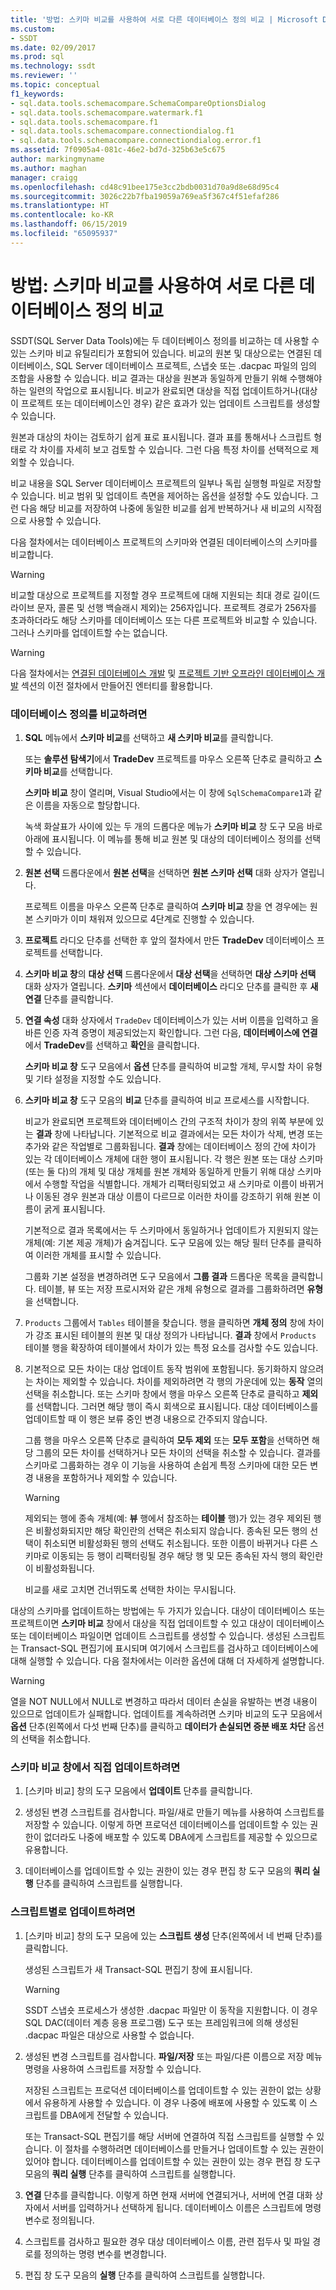 ```yaml
---
title: '방법: 스키마 비교를 사용하여 서로 다른 데이터베이스 정의 비교 | Microsoft Docs'
ms.custom:
- SSDT
ms.date: 02/09/2017
ms.prod: sql
ms.technology: ssdt
ms.reviewer: ''
ms.topic: conceptual
f1_keywords:
- sql.data.tools.schemacompare.SchemaCompareOptionsDialog
- sql.data.tools.schemacompare.watermark.f1
- sql.data.tools.schemacompare.f1
- sql.data.tools.schemacompare.connectiondialog.f1
- sql.data.tools.schemacompare.connectiondialog.error.f1
ms.assetid: 7f0905a4-081c-46e2-bd7d-325b63e5c675
author: markingmyname
ms.author: maghan
manager: craigg
ms.openlocfilehash: cd48c91bee175e3cc2bdb0031d70a9d8e68d95c4
ms.sourcegitcommit: 3026c22b7fba19059a769ea5f367c4f51efaf286
ms.translationtype: HT
ms.contentlocale: ko-KR
ms.lasthandoff: 06/15/2019
ms.locfileid: "65095937"
---
```

# <a name="how-to-use-schema-compare-to-compare-different-database-definitions"></a>방법: 스키마 비교를 사용하여 서로 다른 데이터베이스 정의 비교
SSDT(SQL Server Data Tools)에는 두 데이터베이스 정의를 비교하는 데 사용할 수 있는 스키마 비교 유틸리티가 포함되어 있습니다.  비교의 원본 및 대상으로는 연결된 데이터베이스, SQL Server 데이터베이스 프로젝트, 스냅숏 또는 .dacpac 파일의 임의 조합을 사용할 수 있습니다.  비교 결과는 대상을 원본과 동일하게 만들기 위해 수행해야 하는 일련의 작업으로 표시됩니다.  비교가 완료되면 대상을 직접 업데이트하거나(대상이 프로젝트 또는 데이터베이스인 경우) 같은 효과가 있는 업데이트 스크립트를 생성할 수 있습니다.  
  
원본과 대상의 차이는 검토하기 쉽게 표로 표시됩니다.  결과 표를 통해서나 스크립트 형태로 각 차이를 자세히 보고 검토할 수 있습니다.  그런 다음 특정 차이를 선택적으로 제외할 수 있습니다.  
  
비교 내용을 SQL Server 데이터베이스 프로젝트의 일부나 독립 실행형 파일로 저장할 수 있습니다.  비교 범위 및 업데이트 측면을 제어하는 옵션을 설정할 수도 있습니다.  그런 다음 해당 비교를 저장하여 나중에 동일한 비교를 쉽게 반복하거나 새 비교의 시작점으로 사용할 수 있습니다.  
  
다음 절차에서는 데이터베이스 프로젝트의 스키마와 연결된 데이터베이스의 스키마를 비교합니다.  
  
> [!WARNING]  
> 비교할 대상으로 프로젝트를 지정할 경우 프로젝트에 대해 지원되는 최대 경로 길이(드라이브 문자, 콜론 및 선행 백슬래시 제외)는 256자입니다. 프로젝트 경로가 256자를 초과하더라도 해당 스키마를 데이터베이스 또는 다른 프로젝트와 비교할 수 있습니다. 그러나 스키마를 업데이트할 수는 없습니다.  
  
> [!WARNING]  
> 다음 절차에서는 [연결된 데이터베이스 개발](../ssdt/connected-database-development.md) 및 [프로젝트 기반 오프라인 데이터베이스 개발](../ssdt/project-oriented-offline-database-development.md) 섹션의 이전 절차에서 만들어진 엔터티를 활용합니다.  
  
### <a name="to-compare-database-definitions"></a>데이터베이스 정의를 비교하려면  
  
1.  **SQL** 메뉴에서 **스키마 비교**를 선택하고 **새 스키마 비교**를 클릭합니다.  
  
    또는 **솔루션 탐색기**에서 **TradeDev** 프로젝트를 마우스 오른쪽 단추로 클릭하고 **스키마 비교**를 선택합니다.  
  
    **스키마 비교** 창이 열리며, Visual Studio에서는 이 창에 `SqlSchemaCompare1`과 같은 이름을 자동으로 할당합니다.  
  
    녹색 화살표가 사이에 있는 두 개의 드롭다운 메뉴가 **스키마 비교** 창 도구 모음 바로 아래에 표시됩니다. 이 메뉴를 통해 비교 원본 및 대상의 데이터베이스 정의를 선택할 수 있습니다.  
  
2.  **원본 선택** 드롭다운에서 **원본 선택**을 선택하면 **원본 스키마 선택** 대화 상자가 열립니다.  
  
    프로젝트 이름을 마우스 오른쪽 단추로 클릭하여 **스키마 비교** 창을 연 경우에는 원본 스키마가 이미 채워져 있으므로 4단계로 진행할 수 있습니다.  
  
3.  **프로젝트** 라디오 단추를 선택한 후 앞의 절차에서 만든 **TradeDev** 데이터베이스 프로젝트를 선택합니다.  
  
4.  **스키마 비교 창**의 **대상 선택** 드롭다운에서 **대상 선택**을 선택하면 **대상 스키마 선택** 대화 상자가 열립니다. **스키마** 섹션에서 **데이터베이스** 라디오 단추를 클릭한 후 **새 연결** 단추를 클릭합니다.  
  
5.  **연결 속성** 대화 상자에서 `TradeDev` 데이터베이스가 있는 서버 이름을 입력하고 올바른 인증 자격 증명이 제공되었는지 확인합니다. 그런 다음, **데이터베이스에 연결**에서 **TradeDev**를 선택하고 **확인**을 클릭합니다.  
  
    **스키마 비교 창** 도구 모음에서 **옵션** 단추를 클릭하여 비교할 개체, 무시할 차이 유형 및 기타 설정을 지정할 수도 있습니다.  
  
6.  **스키마 비교 창** 도구 모음의 **비교** 단추를 클릭하여 비교 프로세스를 시작합니다.  
  
    비교가 완료되면 프로젝트와 데이터베이스 간의 구조적 차이가 창의 위쪽 부분에 있는 **결과** 창에 나타납니다. 기본적으로 비교 결과에서는 모든 차이가 삭제, 변경 또는 추가와 같은 작업별로 그룹화됩니다. **결과** 창에는 데이터베이스 정의 간에 차이가 있는 각 데이터베이스 개체에 대한 행이 표시됩니다. 각 행은 원본 또는 대상 스키마(또는 둘 다)의 개체 및 대상 개체를 원본 개체와 동일하게 만들기 위해 대상 스키마에서 수행할 작업을 식별합니다.  개체가 리팩터링되었고 새 스키마로 이름이 바뀌거나 이동된 경우 원본과 대상 이름이 다르므로 이러한 차이를 강조하기 위해 원본 이름이 굵게 표시됩니다.  
  
    기본적으로 결과 목록에서는 두 스키마에서 동일하거나 업데이트가 지원되지 않는 개체(예: 기본 제공 개체)가 숨겨집니다.  도구 모음에 있는 해당 필터 단추를 클릭하여 이러한 개체를 표시할 수 있습니다.  
  
    그룹화 기본 설정을 변경하려면 도구 모음에서 **그룹 결과** 드롭다운 목록을 클릭합니다.  테이블, 뷰 또는 저장 프로시저와 같은 개체 유형으로 결과를 그룹화하려면 **유형**을 선택합니다.  
  
7.  `Products` 그룹에서 `Tables` 테이블을 찾습니다. 행을 클릭하면 **개체 정의** 창에 차이가 강조 표시된 테이블의 원본 및 대상 정의가 나타납니다. **결과** 창에서 `Products` 테이블 행을 확장하여 테이블에서 차이가 있는 특정 요소를 검사할 수도 있습니다.  
  
8.  기본적으로 모든 차이는 대상 업데이트 동작 범위에 포함됩니다. 동기화하지 않으려는 차이는 제외할 수 있습니다. 차이를 제외하려면 각 행의 가운데에 있는 **동작** 열의 선택을 취소합니다. 또는 스키마 창에서 행을 마우스 오른쪽 단추로 클릭하고 **제외**를 선택합니다. 그러면 해당 행이 즉시 회색으로 표시됩니다. 대상 데이터베이스를 업데이트할 때 이 행은 보류 중인 변경 내용으로 간주되지 않습니다.  
  
    그룹 행을 마우스 오른쪽 단추로 클릭하여 **모두 제외** 또는 **모두 포함**을 선택하면 해당 그룹의 모든 차이를 선택하거나 모든 차이의 선택을 취소할 수 있습니다. 결과를 스키마로 그룹화하는 경우 이 기능을 사용하여 손쉽게 특정 스키마에 대한 모든 변경 내용을 포함하거나 제외할 수 있습니다.  
  
    > [!WARNING]  
    > 제외되는 행에 종속 개체(예: **뷰** 행에서 참조하는 **테이블** 행)가 있는 경우 제외된 행은 비활성화되지만 해당 확인란의 선택은 취소되지 않습니다. 종속된 모든 행의 선택이 취소되면 비활성화된 행의 선택도 취소됩니다. 또한 이름이 바뀌거나 다른 스키마로 이동되는 등 행이 리팩터링될 경우 해당 행 및 모든 종속된 자식 행의 확인란이 비활성화됩니다.  
    >   
    > 비교를 새로 고치면 건너뛰도록 선택한 차이는 무시됩니다.  
  
대상의 스키마를 업데이트하는 방법에는 두 가지가 있습니다. 대상이 데이터베이스 또는 프로젝트이면 **스키마 비교** 창에서 대상을 직접 업데이트할 수 있고 대상이 데이터베이스 또는 데이터베이스 파일이면 업데이트 스크립트를 생성할 수 있습니다.  생성된 스크립트는 Transact\-SQL 편집기에 표시되며 여기에서 스크립트를 검사하고 데이터베이스에 대해 실행할 수 있습니다. 다음 절차에서는 이러한 옵션에 대해 더 자세하게 설명합니다.  
  
> [!WARNING]  
> 열을 NOT NULL에서 NULL로 변경하고 따라서 데이터 손실을 유발하는 변경 내용이 있으므로 업데이트가 실패합니다. 업데이트를 계속하려면 스키마 비교의 도구 모음에서 **옵션** 단추(왼쪽에서 다섯 번째 단추)를 클릭하고 **데이터가 손실되면 증분 배포 차단** 옵션의 선택을 취소합니다.  
  
### <a name="to-update-directly-in-the-schema-compare-window"></a>스키마 비교 창에서 직접 업데이트하려면  
  
1.  [스키마 비교] 창의 도구 모음에서 **업데이트** 단추를 클릭합니다.  
  
2.  생성된 변경 스크립트를 검사합니다. 파일/새로 만들기 메뉴를 사용하여 스크립트를 저장할 수 있습니다. 이렇게 하면 프로덕션 데이터베이스를 업데이트할 수 있는 권한이 없더라도 나중에 배포할 수 있도록 DBA에게 스크립트를 제공할 수 있으므로 유용합니다.  
  
3.  데이터베이스를 업데이트할 수 있는 권한이 있는 경우 편집 창 도구 모음의 **쿼리 실행** 단추를 클릭하여 스크립트를 실행합니다.  
  
### <a name="to-update-by-script"></a>스크립트별로 업데이트하려면  
  
1.  [스키마 비교] 창의 도구 모음에 있는 **스크립트 생성** 단추(왼쪽에서 네 번째 단추)를 클릭합니다.  
  
    생성된 스크립트가 새 Transact\-SQL 편집기 창에 표시됩니다.  
  
    > [!WARNING]  
    > SSDT 스냅숏 프로세스가 생성한 .dacpac 파일만 이 동작을 지원합니다.  이 경우 SQL DAC(데이터 계층 응용 프로그램) 도구 또는 프레임워크에 의해 생성된 .dacpac 파일은 대상으로 사용할 수 없습니다.  
  
2.  생성된 변경 스크립트를 검사합니다. **파일/저장** 또는 파일/다른 이름으로 저장 메뉴 명령을 사용하여 스크립트를 저장할 수 있습니다.  
  
    저장된 스크립트는 프로덕션 데이터베이스를 업데이트할 수 있는 권한이 없는 상황에서 유용하게 사용할 수 있습니다. 이 경우 나중에 배포에 사용할 수 있도록 이 스크립트를 DBA에게 전달할 수 있습니다.  
  
    또는 Transact\-SQL 편집기를 해당 서버에 연결하여 직접 스크립트를 실행할 수 있습니다. 이 절차를 수행하려면 데이터베이스를 만들거나 업데이트할 수 있는 권한이 있어야 합니다. 데이터베이스를 업데이트할 수 있는 권한이 있는 경우 편집 창 도구 모음의 **쿼리 실행** 단추를 클릭하여 스크립트를 실행합니다.  
  
3.  **연결** 단추를 클릭합니다. 이렇게 하면 현재 서버에 연결되거나, 서버에 연결 대화 상자에서 서버를 입력하거나 선택하게 됩니다.  데이터베이스 이름은 스크립트에 명령 변수로 정의됩니다.  
  
4.  스크립트를 검사하고 필요한 경우 대상 데이터베이스 이름, 관련 접두사 및 파일 경로를 정의하는 명령 변수를 변경합니다.  
  
5.  편집 창 도구 모음의 **실행** 단추를 클릭하여 스크립트를 실행합니다.  
  
